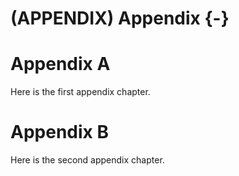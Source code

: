 # (APPENDIX) Appendix {-} 

# Appendix A

Here is the first appendix chapter.

# Appendix B

Here is the second appendix chapter.
